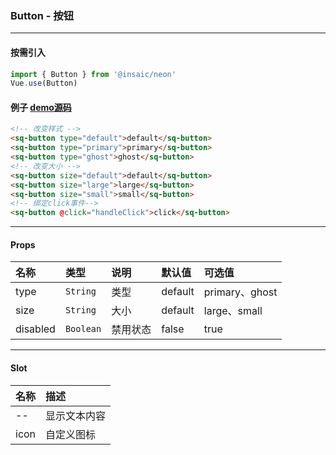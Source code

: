 ### Button - 按钮
---
#### 按需引入

```js
import { Button } from '@insaic/neon'
Vue.use(Button)
```

#### 例子 [demo源码](https://github.com/insaic/neon/blob/dev/examples/routers/button.vue)
```html
<!-- 改变样式 -->
<sq-button type="default">default</sq-button>
<sq-button type="primary">primary</sq-button>
<sq-button type="ghost">ghost</sq-button>
<!-- 改变大小 -->
<sq-button size="default">default</sq-button>
<sq-button size="large">large</sq-button>
<sq-button size="small">small</sq-button>
<!-- 绑定click事件-->
<sq-button @click="handleClick">click</sq-button>
```
---
#### Props
 名称     | 类型       | 说明     | 默认值   | 可选值         
:-------- |:--------- |:-------- |:------- |:-------------- 
 type     | `String`  | 类型     | default | primary、ghost 
 size     | `String`  | 大小     | default | large、small   
 disabled | `Boolean` | 禁用状态  | false   | true          

---

#### Slot
 名称 |  描述        
:---- | :---------- 
 --   | 显示文本内容 
 icon | 自定义图标   

